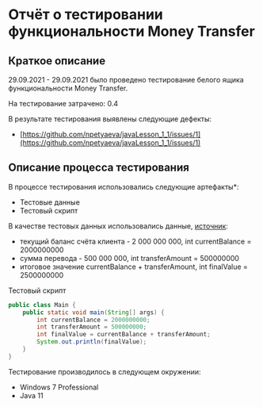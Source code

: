 # Отчёт о тестировании функциональности Money Transfer

## Краткое описание

29.09.2021 - 29.09.2021 было проведено тестирование белого ящика функциональности Money Transfer.

На тестирование затрачено: 0.4

В результате тестирования выявлены следующие дефекты:
* [https://github.com/npetyaeva/javaLesson_1_1/issues/1](https://github.com/npetyaeva/javaLesson_1_1/issues/1)

## Описание процесса тестирования

В процессе тестирования использовались следующие артефакты*:
* Тестовые данные
* Тестовый скрипт

В качестве тестовых данных использовались данные, [источник](https://github.com/netology-code/javaqa-homeworks/blob/master/intro/MERGED.md#%D0%B7%D0%B0%D0%B4%D0%B0%D1%87%D0%B0-1---money-transfer):
* текущий баланс счёта клиента - 2 000 000 000, int currentBalance = 2000000000 
* сумма перевода - 500 000 000, int transferAmount = 500000000
* итоговое значение currentBalance + transferAmount, int finalValue = 2500000000

Тестовый скрипт
```java
public class Main {
    public static void main(String[] args) {
        int currentBalance = 2000000000;
        int transferAmount = 500000000;
        int finalValue = currentBalance + transferAmount;
        System.out.println(finalValue);
    }
}
```

Тестирование производилось в следующем окружении:
* Windows 7 Professional
* Java 11
